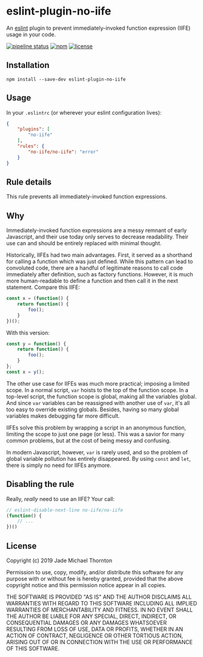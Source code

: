 # eslint-plugin-no-iife

An [eslint](http://eslint.org/) plugin to prevent immediately-invoked function
expression (IIFE) usage in your code.

[![pipeline status](https://gitlab.com/thornjad/eslint-plugin-no-iife/badges/master/pipeline.svg)](https://gitlab.com/thornjad/eslint-plugin-no-iife/commits/master)
[![npm](https://img.shields.io/npm/v/eslint-plugin-no-iife.svg)](https://www.npmjs.com/package/eslint-plugin-no-iife)
[![license](https://img.shields.io/badge/license-ISC-blue.svg?style=flat-square)](https://gitlab.com/thornjad/eslint-plugin-no-iife/blob/master/LICENSE)

## Installation

```shell
npm install --save-dev eslint-plugin-no-iife
```

## Usage

In your `.eslintrc` (or wherever your eslint configuration lives):

```json
{
	"plugins": [
		"no-iife"
	],
	"rules": {
		"no-iife/no-iife": "error"
	}
}
```

## Rule details

This rule prevents all immediately-invoked function expressions.

## Why

Immediately-invoked function expressions are a messy remnant of early
Javascript, and their use today only serves to decrease readability. Their use
can and should be entirely replaced with minimal thought.

Historically, IIFEs had two main advantages. First, it served as a shorthand for
calling a function which was just defined. While this pattern can lead to
convoluted code, there are a handful of legitimate reasons to call code
immediately after definition, such as factory functions. However, it is much
more human-readable to define a function and then call it in the next statement.
Compare this IIFE:

```javascript
const x = (function() {
	return function() {
		foo();
	}
})();
```

With this version:

```javascript
const y = function() {
	return function() {
		foo();
	}
};
const x = y();
```

The other use case for IIFEs was much more practical; imposing a limited scope.
In a normal script, `var` hoists to the top of the function scope. In a
top-level script, the function scope is global, making all the variables global.
And since `var` variables can be reassigned with another use of `var`, it's all
too easy to override existing globals. Besides, having so many global variables
makes debugging far more difficult.

IIFEs solve this problem by wrapping a script in an anonymous function, limiting
the scope to just one page (or less). This was a savior for many common
problems, but at the cost of being messy and confusing.

In modern Javascript, however, `var` is rarely used, and so the problem of
global variable pollution has entirely disappeared. By using `const` and `let`,
there is simply no need for IIFEs anymore.

## Disabling the rule

Really, _really_ need to use an IIFE? Your call:

```javascript
// eslint-disable-next-line no-iife/no-iife
(function() {
	// ...
})()
```

## License

Copyright (c) 2019 Jade Michael Thornton

Permission to use, copy, modify, and/or distribute this software for any purpose
with or without fee is hereby granted, provided that the above copyright notice
and this permission notice appear in all copies.

THE SOFTWARE IS PROVIDED "AS IS" AND THE AUTHOR DISCLAIMS ALL WARRANTIES WITH
REGARD TO THIS SOFTWARE INCLUDING ALL IMPLIED WARRANTIES OF MERCHANTABILITY AND
FITNESS. IN NO EVENT SHALL THE AUTHOR BE LIABLE FOR ANY SPECIAL, DIRECT,
INDIRECT, OR CONSEQUENTIAL DAMAGES OR ANY DAMAGES WHATSOEVER RESULTING FROM LOSS
OF USE, DATA OR PROFITS, WHETHER IN AN ACTION OF CONTRACT, NEGLIGENCE OR OTHER
TORTIOUS ACTION, ARISING OUT OF OR IN CONNECTION WITH THE USE OR PERFORMANCE OF
THIS SOFTWARE.

